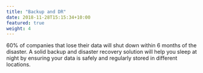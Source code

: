 ```yaml
---
title: "Backup and DR"
date: 2018-11-28T15:15:34+10:00
featured: true
weight: 4
---
```

60% of companies that lose their data will shut down within 6 months of the disaster. A solid backup and disaster recovery solution will help you sleep at night by ensuring your data is safely and regularly stored in different locations.
